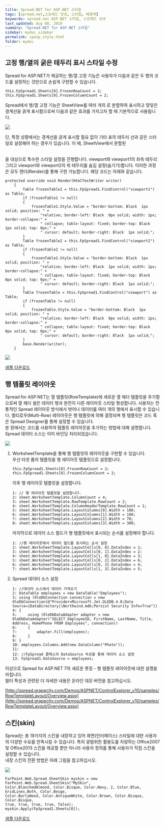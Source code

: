 ```yaml
---
title: Spread.NET for ASP.NET 스타일
tags: [spread.net,스프레드 닷넷, 스타일, 배경색]
keywords: spread.net ASP.NET 스타일, 스프레드 닷넷
last_updated: Aug 08, 2019
summary: "Spread.NET for ASP.NET 스타일"
sidebar: mydoc_sidebar
permalink: spasp_style.html
folder: mydoc
---
```




## 고정 행/열의 굵은 테두리 표시 스타일 수정

Spread for ASP.NET가 제공하는 행/열 고정 기능은 사용자가 다음과 같은 두 행의 코드를 설정하는 것만으로 손쉽게 구현할 수 있습니다.

```
this.FpSpread1.Sheets[0].FrozenRowCount = 2;
this.FpSpread1.Sheets[0].FrozenColumnCount = 2;
```

Spread에서 행/열 고정 기능은 SheetView를 여러 개의 <Table>로 분할하여 표시하고 맞닿은 경계선을 굵게 표시함으로써 다음과 같은 효과를 가지고자 할 때 기본적으로 사용됩니다.

![](https://www.grapecity.co.kr/images/training/spread/tc2-1-1.png)

단, 특정 상황에서는 경계선을 굵게 표시할 필요 없이 기타 표의 테두리 선과 같은 스타일로 설정해야 하는 경우가 있습니다. 이 때, SheetView에서 분할된 <Table>을 대상으로 특수한 스타일 설정을 진행합니다. viewport와 viewport1의 좌측 테두리 그리고 viewport와 viewport2의 위 테두리를 숨김 설정(숨기기)합니다. 이러한 과정은 모두 렌더(Render)를 통해 구현 가능합니다. 해당 코드는 아래와 같습니다.

```
protected override void Render(HtmlTextWriter writer)
    {
        Table frozenTable1 = this.FpSpread1.FindControl("viewport1") as Table;
        if (frozenTable1 != null)
        {
            frozenTable1.Style.Value = "border-bottom: Black  1px solid; position: " +
                "relative; border-left: Black  0px solid; width: 1px; border-collapse:" +
                " collapse; table-layout: fixed; border-top: Black  1px solid; top: 0px;" +
                " cursor: default; border-right: Black  1px solid;";
        }
        Table frozenTable2 = this.FpSpread1.FindControl("viewport2") as Table;
        if (frozenTable2 != null)
        {
            frozenTable2.Style.Value = "border-bottom: Black  1px solid; position: " +
                "relative; border-left: Black  1px solid; width: 1px; border-collapse:" +
                " collapse; table-layout: fixed; border-top: Black  0px solid; top: 0px;" +
                " cursor: default; border-right: Black  1px solid;";
        }
        Table frozenTable = this.FpSpread1.FindControl("viewport") as Table;
        if (frozenTable != null)
        {
            frozenTable.Style.Value = "border-bottom: Black  1px solid; position: " +
                "relative; border-left: Black  0px solid; width: 1px; border-collapse:" +
                " collapse; table-layout: fixed; border-top: Black  0px solid; top: 0px;" +
                " cursor: default; border-right: Black  1px solid;";
        }
        base.Render(writer);
    }
```

![](https://www.grapecity.co.kr/images/training/spread/tc2-1-2.png)

  

[샘플 다운로드](https://www.grapecity.co.kr/files/Samples/5363_Frozen.zip)


## 행 템플릿 레이아웃

Spread for ASP.NET는 열 템플릿(RowTemplate)에 새로운 열 헤더 템플릿을 추가함으로써 열 헤더 셀은 데이터 행과 완전히 다른 레이아웃 스타일 형성합니다. 사용자는 전통적인 Spread 레이아웃 방식에서 벗어나 데이터를 여러 개의 행에서 표시할 수 있습니다. 멀티로우(Multi-Row) 레이아웃은 행 템플릿에 의해 결정되며 행 템플릿은 코드 혹은 Spread Designer를 통해 설정할 수 있습니다.  
본 장에서는 코드를 사용하여 템플릿 레이아웃을 추가하는 방법에 대해 설명합니다. Spread 데이터 소스는 이미 바인딩 처리되었습니다.

  

![](https://www.grapecity.co.kr/images/training/spread/tc2-2-1.png)

  

1.  WorksheetTemplate을 통해 행 템플릿의 레이아웃을 구현할 수 있습니다.  
    우선 타겟 폼의 템플릿을 행 레이아웃 템플릿으로 설정합니다.
    
    ```
    this.FpSpread1.Sheets[0].FrozenRowCount = 2;
    this.FpSpread1.Sheets[0].FrozenColumnCount = 2;
    ```
    
    이후 행 레이아웃 템플릿을 설정합니다.
    
    ```
    1: // 행 레이아웃 템플릿을 설정합니다.  
    2: sheet.WorksheetTemplate.ColumnCount = 4;
    3: sheet.WorksheetTemplate.RowTemplate.RowCount = 2;
    4: sheet.WorksheetTemplate.ColumnHeaderTemplate.RowCount = 1;
    5: sheet.WorksheetTemplate.LayoutColumns[0].Width = 100;
    6: sheet.WorksheetTemplate.LayoutColumns[1].Width = 100;
    7: sheet.WorksheetTemplate.LayoutColumns[2].Width = 70;
    8: sheet.WorksheetTemplate.LayoutColumns[3].Width = 300;
    ```
    
    마지막으로 데이터 소스 필드가 행 템플릿에서 표시되는 순서를 설정해야 합니다.
    
    ```
    1: //행 레이아웃에서 데이터 필드를 표시하는 순서 설정
    2: sheet.WorksheetTemplate.LayoutCells[0, 0].DataIndex = 1;
    3: sheet.WorksheetTemplate.LayoutCells[0, 1].DataIndex = 2;
    4: sheet.WorksheetTemplate.LayoutCells[1, 0].DataIndex = 3;
    5: sheet.WorksheetTemplate.LayoutCells[0, 2].DataIndex = 6;
    6: sheet.WorksheetTemplate.LayoutCells[0, 3].DataIndex = 4;
    7: sheet.WorksheetTemplate.LayoutCells[1, 3].DataIndex = 5;
    ```
    
2.  Spread 데이터 소스 설정
    
    ```
    1: //데이터 소스에서 데이터 가져오기
    2: DataTable employees = new DataTable("Employees");
    3: using (OleDbConnection connection = new OleDbConnection(@"Provider=Microsoft.Jet.OLEDB.4.0;Data Source=|DataDirectory|\Northwind.mdb;Persist Security Info=True"))
    4: {
    5:     using (OleDbDataAdapter adapter = new OleDbDataAdapter("SELECT EmployeeID, FirstName, LastName, Title, Address, HomePhone FROM Employees", connection))
    6:     {
    7:         adapter.Fill(employees);
    8:     }
    9: }
    10: employees.Columns.Add(new DataColumn("Photo"));
    11:  
    12: //FpSpread 클래스의 DataSource 속성을 통해 데이터 소스 설정
    13: FpSpread1.DataSource = employees;
    ```
    

이상으로 Spread for ASP.NET 7의 새로운 틋징 - 행 템플릿 레이아웃에 대한 설명을 마칩니다.  
필터 특성과 관련된 더 자세한 내용은 온라인 데모 버전을 참고하십시오.

  

[http://spread.grapecity.com/Demos/ASPNET/ControlExplorer_v10/samples/RowTemplateLayout/Overview.aspx](http://spread.grapecity.com/Demos/ASPNET/ControlExplorer_v10/samples/RowTemplateLayout/Overview.aspx)


## 스킨(skin)

Spread는 총 19가지의 스킨을 내장하고 있어 화면(인터페이스) 스타일에 대한 사용자의 다양한 수요를 만족시킬 수 있습니다. 특히 광범위한 활용도를 자랑하는 Office2007및 Office2013 스킨을 제공할 뿐만 아니라 사용자 정의를 통해 사용자가 직접 스킨을 설정할 수 있습니다.  
내장 스킨의 전환 방법은 아래 그림을 참고하십시오.

  

![](https://www.grapecity.co.kr/images/training/spread/tc2-3-1.gif)

```
FarPoint.Web.Spread.SheetSkin myskin = new FarPoint.Web.Spread.SheetSkin("MySkin", 
Color.BlanchedAlmond, Color.Bisque, Color.Navy, 2, Color.Blue, GridLines.Both, Color.Beige, 
Color.BurlyWood, Color.AntiqueWhite, Color.Brown, Color.Bisque, Color.Bisque, 
true, true, true, true, false);
myskin.Apply(FpSpread1.Sheets[0]);
```

[샘플 다운로드](https://www.grapecity.co.kr/files/Samples/Spread_ASP_Skin.zip)